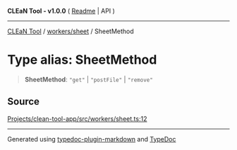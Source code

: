 **CLEaN Tool - v1.0.0** ( [Readme](../../../README.md) \| API )

***

[CLEaN Tool](../../../modules.md) / [workers/sheet](../README.md) / SheetMethod

# Type alias: SheetMethod

> **SheetMethod**: `"get"` \| `"postFile"` \| `"remove"`

## Source

[Projects/clean-tool-app/src/workers/sheet.ts:12](https://github.com/yuckyh/clean-tool-app/)

***

Generated using [typedoc-plugin-markdown](https://www.npmjs.com/package/typedoc-plugin-markdown) and [TypeDoc](https://typedoc.org/)
